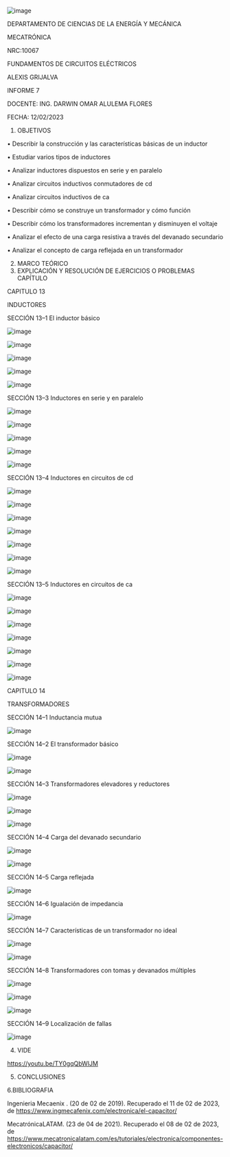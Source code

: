 ![image](https://user-images.githubusercontent.com/117738904/217653960-1f599715-c0f9-4992-a728-29879924aa4b.png)

DEPARTAMENTO DE CIENCIAS DE LA ENERGÍA Y MECÁNICA

MECATRÓNICA

NRC:10067

FUNDAMENTOS DE CIRCUITOS ELÉCTRICOS

ALEXIS GRIJALVA

INFORME 7

DOCENTE: ING. DARWIN OMAR ALULEMA FLORES

FECHA: 12/02/2023
1. OBJETIVOS

•	Describir la construcción y las características básicas de un inductor

•	Estudiar varios tipos de inductores 

•	Analizar inductores dispuestos en serie y en paralelo 

•	Analizar circuitos inductivos conmutadores de cd 

•	Analizar circuitos inductivos de ca

•	Describir cómo se construye un transformador y cómo función 

•	Describir cómo los transformadores incrementan y disminuyen el voltaje 

•	Analizar el efecto de una carga resistiva a través del devanado secundario 

•	 Analizar el concepto de carga reflejada en un transformador


2. MARCO TEÓRICO
3. EXPLICACIÓN Y RESOLUCIÓN DE EJERCICIOS O PROBLEMAS
CAPÍTULO 

CAPITULO 13 

INDUCTORES

SECCIÓN 13–1 El inductor básico

![image](https://user-images.githubusercontent.com/117738904/217657250-278ac945-b489-42a3-84af-a16de951f581.png)

![image](https://user-images.githubusercontent.com/117738904/217657556-70f298b7-58f9-446b-a919-9d78c823a39a.png)

![image](https://user-images.githubusercontent.com/117738904/217657606-b37093be-b789-4d9b-89d3-7e3bbe75a91c.png)

![image](https://user-images.githubusercontent.com/117738904/217657650-b9e9c120-8e1d-4438-9fba-a4edde2ec050.png)

![image](https://user-images.githubusercontent.com/117738904/217657693-3394c59d-8cb9-4101-819e-3e3def9c140d.png)

SECCIÓN 13–3 Inductores en serie y en paralelo

![image](https://user-images.githubusercontent.com/117738904/217657824-dc533e1c-42c1-40ef-8e76-716e606714bb.png)

![image](https://user-images.githubusercontent.com/117738904/217657921-ef5b3ec4-ef9f-4747-ae9c-1e0bf375c4da.png)

![image](https://user-images.githubusercontent.com/117738904/217657965-99879183-7cd6-403e-b475-880b0d000308.png)

![image](https://user-images.githubusercontent.com/117738904/217658020-54e93cce-2bc7-4334-b2f6-168c27956037.png)

![image](https://user-images.githubusercontent.com/117738904/217658056-7223e2b0-4bc0-415b-8927-1a0655075677.png)

SECCIÓN 13–4 Inductores en circuitos de cd 

![image](https://user-images.githubusercontent.com/117738904/217658258-dc96317c-856a-4383-8d14-552eb9ed4e7b.png)

![image](https://user-images.githubusercontent.com/117738904/217658300-88f9d54a-bfd0-4286-9cb8-de0c2a295451.png)

![image](https://user-images.githubusercontent.com/117738904/217658370-1c38c1a1-b9c0-45b8-b1d9-4544291206e7.png)

![image](https://user-images.githubusercontent.com/117738904/217658396-67aea048-709c-4312-a877-25ee090db919.png)

![image](https://user-images.githubusercontent.com/117738904/217658459-391a5b64-4ead-4dd5-9ecb-68fa044d6a20.png)


![image](https://user-images.githubusercontent.com/117738904/217658680-39acc35c-67e9-4e0c-9b1d-9299c238dcc5.png)

![image](https://user-images.githubusercontent.com/117738904/217658732-eb7faad8-36fe-4154-8746-4277619c227d.png)

SECCIÓN 13–5 Inductores en circuitos de ca

![image](https://user-images.githubusercontent.com/117738904/217658797-6187095c-d227-452c-a9dd-f38c8fff752a.png)

![image](https://user-images.githubusercontent.com/117738904/217658835-96db0b75-1983-4531-aa24-562d615701b6.png)

![image](https://user-images.githubusercontent.com/117738904/217658892-f5100766-62d2-4de5-bff8-aa182adc28bc.png)

![image](https://user-images.githubusercontent.com/117738904/217658927-d387c61d-9a7e-4d43-acc1-25d30d69ab29.png)

![image](https://user-images.githubusercontent.com/117738904/217658962-d3332361-0257-41fd-9379-df363f30316a.png)

![image](https://user-images.githubusercontent.com/117738904/217659480-490e4d31-c130-4120-8802-5810ea5a16db.png)

![image](https://user-images.githubusercontent.com/117738904/217659520-7f2a008a-c1c4-44f3-b4ed-46b613dd524a.png)


CAPITULO 14

TRANSFORMADORES

SECCIÓN 14–1  Inductancia mutua

![image](https://user-images.githubusercontent.com/117738904/218263091-197745d8-1161-467e-9db9-69675f920548.png)

SECCIÓN 14–2 El transformador básico 

![image](https://user-images.githubusercontent.com/117738904/218263108-da2d4768-3636-496f-a7cc-eb39cd670bba.png)

![image](https://user-images.githubusercontent.com/117738904/218263114-2650fa89-7e51-455f-bd6c-f261fed28639.png)

SECCIÓN 14–3 Transformadores elevadores y reductores

![image](https://user-images.githubusercontent.com/117738904/218263140-c4b1dc6c-0816-4ca1-801d-f457b9ec94dd.png)

![image](https://user-images.githubusercontent.com/117738904/218263161-e2c06115-1018-457a-8502-bb4c15f0e06c.png)

![image](https://user-images.githubusercontent.com/117738904/218263173-dc326c64-7aa0-4269-ad27-616a1e264a69.png)

SECCIÓN 14–4 Carga del devanado secundario

![image](https://user-images.githubusercontent.com/117738904/218263197-265e3d81-77db-4fff-8279-2d92e00e81a0.png)

![image](https://user-images.githubusercontent.com/117738904/218263209-3d27d423-ecf6-480b-bc14-32dd3cc3cbaa.png)

SECCIÓN 14–5 Carga reflejada

![image](https://user-images.githubusercontent.com/117738904/218263229-02b1467a-c352-48f4-adb8-dea0e2c38b33.png)

SECCIÓN 14–6 Igualación de impedancia

![image](https://user-images.githubusercontent.com/117738904/218263247-0921a195-d14a-4dc9-8120-4b0d08c960d0.png)

SECCIÓN 14–7 Características de un transformador no ideal 

![image](https://user-images.githubusercontent.com/117738904/218263266-fcf8fe30-734f-4187-87f2-7b71ae10ed43.png)

![image](https://user-images.githubusercontent.com/117738904/218263287-e1e3c117-3838-4d84-859a-3aed0a74af23.png)

SECCIÓN 14–8 Transformadores con tomas y devanados múltiples 

![image](https://user-images.githubusercontent.com/117738904/218263307-7d993a0b-affa-4988-be26-ad8212357182.png)


![image](https://user-images.githubusercontent.com/117738904/218263324-502ca202-4d06-41c5-b3f7-452fc5bf9140.png)

![image](https://user-images.githubusercontent.com/117738904/218263331-951ed983-cc67-41e5-a1ec-3290f064361a.png)

SECCIÓN 14–9 Localización de fallas

![image](https://user-images.githubusercontent.com/117738904/218263346-d36f8b7e-7467-4336-9f9d-fd8c6d74978e.png)


4. VIDE

https://youtu.be/TY0gqQbWlJM




5. CONCLUSIONES

6.BIBLIOGRAFIA

Ingenieria Mecaenix . (20 de 02 de 2019). Recuperado el 11 de 02 de 2023, de https://www.ingmecafenix.com/electronica/el-capacitor/

MecatrónicaLATAM. (23 de 04 de 2021). Recuperado el 08 de 02 de 2023, de https://www.mecatronicalatam.com/es/tutoriales/electronica/componentes-electronicos/capacitor/

